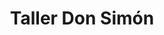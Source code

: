 ---
title: "Taller Don Simón"
url: /alcala-de-henares/taller-don-simon/
shop: reparación de automóviles
---